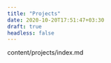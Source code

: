 ```yaml
---
title: "Projects"
date: 2020-10-20T17:51:47+03:30
draft: true
headless: false
---
```


content/projects/index.md